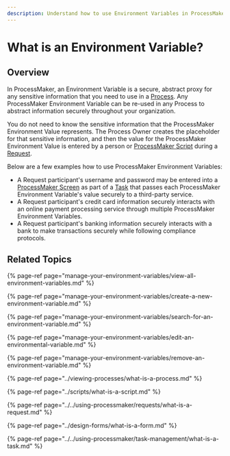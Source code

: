```yaml
---
description: Understand how to use Environment Variables in ProcessMaker.
---
```


# What is an Environment Variable?

## Overview

In ProcessMaker, an Environment Variable is a secure, abstract proxy for any sensitive information that you need to use in a [Process](../viewing-processes/what-is-a-process.md). Any ProcessMaker Environment Variable can be re-used in any Process to abstract information securely throughout your organization.

You do not need to know the sensitive information that the ProcessMaker Environment Value represents. The Process Owner creates the placeholder for that sensitive information, and then the value for the ProcessMaker Environment Value is entered by a person or [ProcessMaker Script](../scripts/what-is-a-script.md) during a [Request](../../using-processmaker/requests/what-is-a-request.md).

Below are a few examples how to use ProcessMaker Environment Variables:

* A Request participant's username and password may be entered into a [ProcessMaker Screen](../design-forms/what-is-a-form.md) as part of a [Task](../../using-processmaker/task-management/what-is-a-task.md) that passes each ProcessMaker Environment Variable's value securely to a third-party service.
* A Request participant's credit card information securely interacts with an online payment processing service through multiple ProcessMaker Environment Variables.
* A Request participant's banking information securely interacts with a bank to make transactions securely while following compliance protocols.

## Related Topics

{% page-ref page="manage-your-environment-variables/view-all-environment-variables.md" %}

{% page-ref page="manage-your-environment-variables/create-a-new-environment-variable.md" %}

{% page-ref page="manage-your-environment-variables/search-for-an-environment-variable.md" %}

{% page-ref page="manage-your-environment-variables/edit-an-environmental-variable.md" %}

{% page-ref page="manage-your-environment-variables/remove-an-environment-variable.md" %}

{% page-ref page="../viewing-processes/what-is-a-process.md" %}

{% page-ref page="../scripts/what-is-a-script.md" %}

{% page-ref page="../../using-processmaker/requests/what-is-a-request.md" %}

{% page-ref page="../design-forms/what-is-a-form.md" %}

{% page-ref page="../../using-processmaker/task-management/what-is-a-task.md" %}

